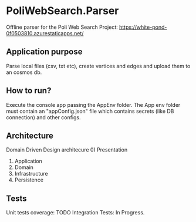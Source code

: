 # PoliWebSearch.Parser

Offline parser for the Poli Web Search Project: https://white-pond-0f0503810.azurestaticapps.net/

## Application purpose
Parse local files (csv, txt etc), create vertices and edges and upload them to an cosmos db.

## How to run?
Execute the console app passing the AppEnv folder.
The App env folder must contain an "appConfig.json" file which contains secrets (like DB connection) and other configs.

## Architecture
Domain Driven Design architecure
0) Presentation
1) Application
2) Domain
3) Infrastructure
4) Persistence


## Tests
Unit tests coverage: TODO
Integration Tests: In Progress.


